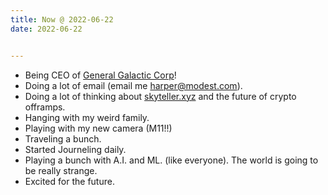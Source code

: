 ```yaml
---
title: Now @ 2022-06-22
date: 2022-06-22


---
```


* Being CEO of [General Galactic Corp](https://galactic.io)!
* Doing a lot of email (email me [harper@modest.com](mailto:harper@modest.com)).
* Doing a lot of thinking about [skyteller.xyz](https://skyteller.xyz) and the future of crypto offramps.
* Hanging with my weird family.
* Playing with my new camera (M11!!)
* Traveling a bunch.
* Started Journeling daily.
* Playing a bunch with A.I. and ML. (like everyone). The world is going to be really strange.
* Excited for the future.
